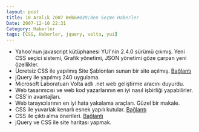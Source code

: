 ```yaml
---
layout: post
title: 10 Aralık 2007 Web&#039;den Seçme Haberler
Date: 2007-12-10 22:31
Category: Haberler
tags: [CSS, Haberler, jquery, volta, yui]
---
```


-   Yahoo'nun javascript kütüphanesi YUI'nin 2.4.0 sürümü çıkmış. Yeni
    CSS seçici sistemi, Grafik yönetimi, JSON yönetimi göze çarpan yeni
    özellikler.
-   Ücretsiz CSS ile yapılmış Site Şablonları sunan bir site açılmış.
    [Bağlantı][1]
-   jQuery ile yapılmış 240 uygulama.
-   Microsoft Laboratuarı Volta adlı .net web geliştirme aracını
    duyurdu.
-   Web tasarımcısı ve web kod yazarlarının en iyi nasıl işbirliği
    yapabilirler.
-   CSS'in avantajları.
-   Web tarayıcılarının en iyi hata yakalama araçları. Güzel bir makale.
-   CSS ile yuvarlak kenarlı esnek yapılı kutular. [Bağlantı][7]
-   CSS ile çıktı alma önerileri. [Bağlantı][8]
-   jQuery ve CSS ile site haritası yapmak.


  [1]: http://www.styleshout.com/ "CSS Site şablonları"
  [7]: http://www.webdesignerwall.com/tutorials/css-the-all-expandable-box/
    "esnek kutu"
  [8]: http://24ways.org/2007/back-to-the-future-of-print
    "CSS ve çıktı alma"